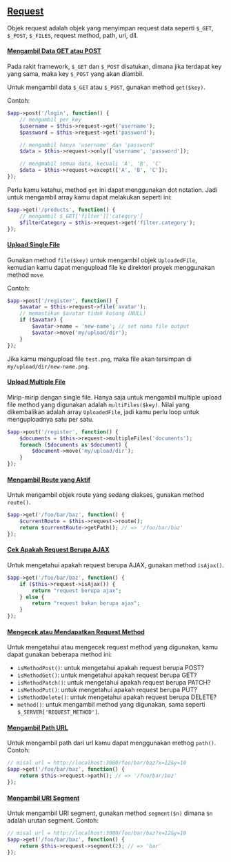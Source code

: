 <a id="request"></a>

## [Request](#request)

Objek request adalah objek yang menyimpan request data seperti `$_GET`, `$_POST`, `$_FILES`, request method, path, uri, dll.

#### [Mengambil Data GET atau POST](#mengambil-data-get-atau-post)

Pada rakit framework, `$_GET` dan `$_POST` disatukan, dimana jika terdapat key yang sama, maka key `$_POST` yang akan diambil.

Untuk mengambil data `$_GET` atau `$_POST`, gunakan method `get($key)`. 

Contoh:

```php
$app->post('/login', function() {
    // mengambil per key
    $username = $this->request->get('username');
    $password = $this->request->get('password');

    // mengambil hanya 'username' dan 'password'
    $data = $this->request->only(['username', 'password']);

    // mengmabil semua data, kecuali 'A', 'B', 'C' 
    $data = $this->request->except(['A', 'B', 'C']);
});
```

Perlu kamu ketahui, method `get` ini dapat menggunakan dot notation. Jadi untuk mengambil array kamu dapat melakukan seperti ini:

```php
$app->get('/products', function() {
    // mengambil $_GET['filter']['category']
    $filterCategory = $this->request->get('filter.category');
});
```

#### [Upload Single File](#upload-single-file)

Gunakan method `file($key)` untuk mengambil objek `UploadedFile`, kemudian kamu dapat mengupload file ke direktori proyek menggunakan method `move`.

Contoh:

```php
$app->post('/register', function() {
    $avatar = $this->request->file('avatar');
    // memastikan $avatar tidak kosong (NULL)
    if ($avatar) {
        $avatar->name = 'new-name'; // set nama file output
        $avatar->move('my/upload/dir');
    }
});
```

Jika kamu mengupload file `test.png`, maka file akan tersimpan di `my/upload/dir/new-name.png`.

#### [Upload Multiple File](#upload-multiple-file)

Mirip-mirip dengan single file. Hanya saja untuk mengambil multiple upload file method yang digunakan adalah `multiFiles($key)`. Nilai yang dikembalikan adalah array `UploadedFile`, jadi kamu perlu loop untuk menguploadnya satu per satu. 

```php
$app->post('/register', function() {
    $documents = $this->request->multipleFiles('documents');
    foreach ($documents as $document) {
        $document->move('my/upload/dir');
    }
});
```


#### [Mengambil Route yang Aktif](#mengambil-route-yang-aktif)

Untuk mengambil objek route yang sedang diakses, gunakan method `route()`.

```php
$app->get('/foo/bar/baz', function() {
    $currentRoute = $this->request->route();
    return $currentRoute->getPath(); // => '/foo/bar/baz'
});
```

#### [Cek Apakah Request Berupa AJAX](#cek-apakah-request-berupa-ajax)

Untuk mengetahui apakah request berupa AJAX, gunakan method `isAjax()`.

```php
$app->get('/foo/bar/baz', function() {
    if ($this->request->isAjax()) {
        return "request berupa ajax";
    } else {
        return "request bukan berupa ajax";
    }
});
```

#### [Mengecek atau Mendapatkan Request Method](#mengecek-atau-mendapatkan-request-method)

Untuk mengetahui atau mengecek request method yang digunakan, kamu dapat gunakan beberapa method ini:

* `isMethodPost()`: untuk mengetahui apakah request berupa POST?
* `isMethodGet()`: untuk mengetahui apakah request berupa GET?
* `isMethodPatch()`: untuk mengetahui apakah request berupa PATCH?
* `isMethodPut()`: untuk mengetahui apakah request berupa PUT?
* `isMethodDelete()`: untuk mengetahui apakah request berupa DELETE?
* `method()`: untuk mengambil method yang digunakan, sama seperti `$_SERVER['REQUEST_METHOD']`.

#### [Mengambil Path URL](#mengambil-path-url)

Untuk mengambil path dari url kamu dapat menggunakan methog `path()`. Contoh:

```php
// misal url = http://localhost:3000/foo/bar/baz?x=12&y=10
$app->get('/foo/bar/baz', function() {
    return $this->request->path(); // => '/foo/bar/baz'
});
```

#### [Mengambil URI Segment](#mengambil-uri-segment)

Untuk mengambil URI segment, gunakan method `segment($n)` dimana `$n` adalah urutan segment. Contoh:

```php
// misal url = http://localhost:3000/foo/bar/baz?x=12&y=10
$app->get('/foo/bar/baz', function() {
    return $this->request->segment(2); // => 'bar'
});
```

